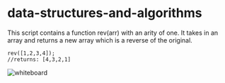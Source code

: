 # data-structures-and-algorithms

This script contains a function rev(arr) with an arity of one. It takes in an array and returns a new array which is a reverse of the original.

    rev([1,2,3,4]);
    //returns: [4,3,2,1]


![whiteboard](assets/WB_rev-arr.JPG)
